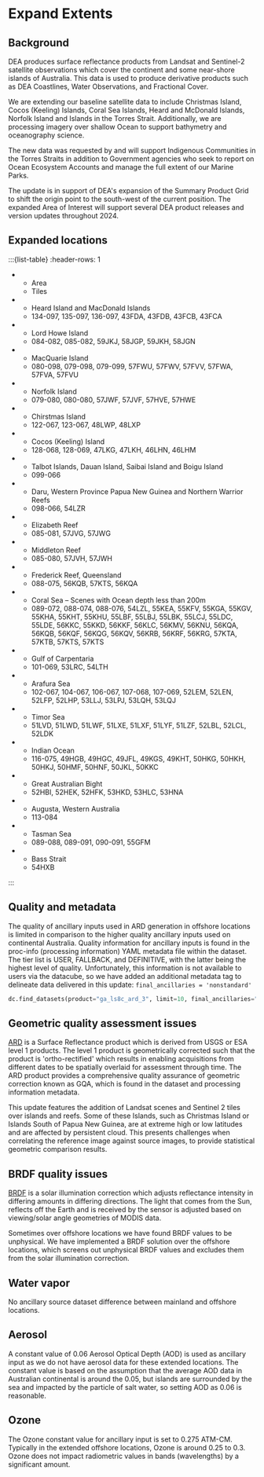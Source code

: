 # Expand Extents

## Background

DEA produces surface reflectance products from Landsat and Sentinel-2 satellite observations which cover the continent and some near-shore islands of Australia. This data is used to produce derivative products such as DEA Coastlines, Water Observations, and Fractional Cover.

We are extending our baseline satellite data to include Christmas Island, Cocos (Keeling) Islands, Coral Sea Islands, Heard and McDonald Islands, Norfolk Island and Islands in the Torres Strait. Additionally, we are processing imagery over shallow Ocean to support bathymetry and oceanography science.

The new data was requested by and will support Indigenous Communities in the Torres Straits in addition to Government agencies who seek to report on Ocean Ecosystem Accounts and manage the full extent of our Marine Parks. 

The update is in support of DEA's expansion of the Summary Product Grid to shift the origin point to the south-west of the current position. The expanded Area of Interest will support several DEA product releases and version updates throughout 2024.

## Expanded locations

:::{list-table}
:header-rows: 1

* - Area
  - Tiles
* - Heard Island and MacDonald Islands
  - 134-097, 135-097, 136-097, 43FDA, 43FDB, 43FCB, 43FCA 
* - Lord Howe Island
  - 084-082, 085-082, 59JKJ, 58JGP, 59JKH, 58JGN 
* - MacQuarie Island
  - 080-098, 079-098, 079-099, 57FWU, 57FWV, 57FVV, 57FWA, 57FVA, 57FVU 
* - Norfolk Island
  - 079-080, 080-080, 57JWF, 57JVF, 57HVE, 57HWE 
* - Chirstmas Island
  - 122-067, 123-067, 48LWP, 48LXP 
* - Cocos (Keeling) Island
  - 128-068, 128-069, 47LKG, 47LKH, 46LHN, 46LHM 
* - Talbot Islands, Dauan Island, Saibai Island and Boigu Island
  - 099-066 
* - Daru, Western Province Papua New Guinea and Northern Warrior Reefs
  - 098-066, 54LZR
* - Elizabeth Reef
  - 085-081, 57JVG, 57JWG 
* - Middleton Reef
  - 085-080, 57JVH, 57JWH 
* - Frederick Reef, Queensland
  - 088-075, 56KQB, 57KTS, 56KQA 
* - Coral Sea – Scenes with Ocean depth less than 200m
  - 089-072, 088-074, 088-076, 54LZL, 55KEA, 55KFV, 55KGA, 55KGV, 55KHA, 55KHT, 55KHU, 55LBF, 55LBJ, 55LBK, 55LCJ, 55LDC, 55LDE, 56KKC, 55KKD, 56KKF, 56KLC, 56KMV, 56KNU, 56KQA, 56KQB, 56KQF, 56KQG, 56KQV, 56KRB, 56KRF, 56KRG, 57KTA, 57KTB, 57KTS, 57KTS 
* - Gulf of Carpentaria
  - 101-069, 53LRC, 54LTH 
* - Arafura Sea
  - 102-067, 104-067, 106-067, 107-068, 107-069, 52LEM, 52LEN, 52LFP, 52LHP, 53LLJ, 53LPJ, 53LQH, 53LQJ 
* - Timor Sea
  - 51LVD, 51LWD, 51LWF, 51LXE, 51LXF, 51LYF, 51LZF, 52LBL, 52LCL, 52LDK 
* - Indian Ocean
  - 116-075, 49HGB, 49HGC, 49JFL, 49KGS, 49KHT, 50HKG, 50HKH, 50HKJ, 50HMF, 50HNF, 50JKL, 50KKC 
* - Great Australian Bight
  - 52HBI, 52HEK, 52HFK, 53HKD, 53HLC, 53HNA 
* - Augusta, Western Australia
  - 113-084 
* - Tasman Sea
  - 089-088, 089-091, 090-091, 55GFM 
* - Bass Strait
  - 54HXB 

:::

## Quality and metadata 

The quality of ancillary inputs used in ARD generation in offshore locations is limited in comparison to the higher quality ancillary inputs used on continental Australia. Quality information for ancillary inputs is found in the proc-info (processing information) YAML metadata file within the dataset. The tier list is USER, FALLBACK, and DEFINITIVE, with the latter being the highest level of quality. Unfortunately, this information is not available to users via the datacube, so we have added an additional metadata tag to delineate data delivered in this update: `final_ancillaries = 'nonstandard'`

```python
dc.find_datasets(product="ga_ls8c_ard_3", limit=10, final_ancillaries="nonstandard")
```

## Geometric quality assessment issues 

[ARD](/guides/about/glossary/#ard) is a Surface Reflectance product which is derived from USGS or ESA level 1 products. The level 1 product is geometrically corrected such that the product is 'ortho-rectified' which results in enabling acquisitions from different dates to be spatially overlaid for assessment through time. The ARD product provides a comprehensive quality assurance of geometric correction known as GQA, which is found in the dataset and processing information metadata.

This update features the addition of Landsat scenes and Sentinel 2 tiles over islands and reefs. Some of these Islands, such as Christmas Island or Islands South of Papua New Guinea, are at extreme high or low latitudes and are affected by persistent cloud. This presents challenges when correlating the reference image against source images, to provide statistical geometric comparison results.

## BRDF quality issues 

[BRDF](/guides/about/glossary/#brdf) is a solar illumination correction which adjusts reflectance intensity in differing amounts in differing directions. The light that comes from the Sun, reflects off the Earth and is received by the sensor is adjusted based on viewing/solar angle geometries of MODIS data.

Sometimes over offshore locations we have found BRDF values to be unphysical. We have implemented a BRDF solution over the offshore locations, which screens out unphysical BRDF values and excludes them from the solar illumination correction.

## Water vapor 

No ancillary source dataset difference between mainland and offshore locations.

## Aerosol 

A constant value of 0.06 Aerosol Optical Depth (AOD) is used as ancillary input as we do not have aerosol data for these extended locations. The constant value is based on the assumption that the average AOD data in Australian continental is around the 0.05, but islands are surrounded by the sea and impacted by the particle of salt water, so setting AOD as 0.06 is reasonable.

## Ozone  

The Ozone constant value for ancillary input is set to 0.275 ATM-CM. Typically in the extended offshore locations, Ozone is around 0.25 to 0.3. Ozone does not impact radiometric values in bands (wavelengths) by a significant amount. 
